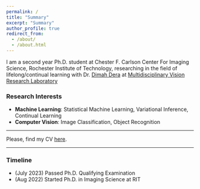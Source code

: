 ```yaml
---
permalink: /
title: "Summary"
excerpt: "Summary"
author_profile: true
redirect_from: 
  - /about/
  - /about.html
---
```


I am a second year Ph.D. student at Chester F. Carlson Center For Imaging Science, Rochester Institute of Technology, researching in the field of lifelong/continual learning with Dr. [Dimah Dera](https://www.rit.edu/directory/dxdcis-dimah-dera) at [Multidisciplinary Vision Research Laboratory](https://www.rit.edu/science/multidisciplinary-vision-research-laboratory)  

### Research Interests
* **Machine Learning**: Statistical Machine Learning, Variational Inference, Continual Learning
* **Computer Vision**: Image Classification, Object Recognition

---
Please, find my CV [here](https://kandeldeepak46.github.io/files/Resume__Kandel__Deepak.pdf).

---

### Timeline
* (July 2023) Passed Ph.D. Qualifying Examination
* (Aug 2022) Started Ph.D. in Imaging Science at RIT

